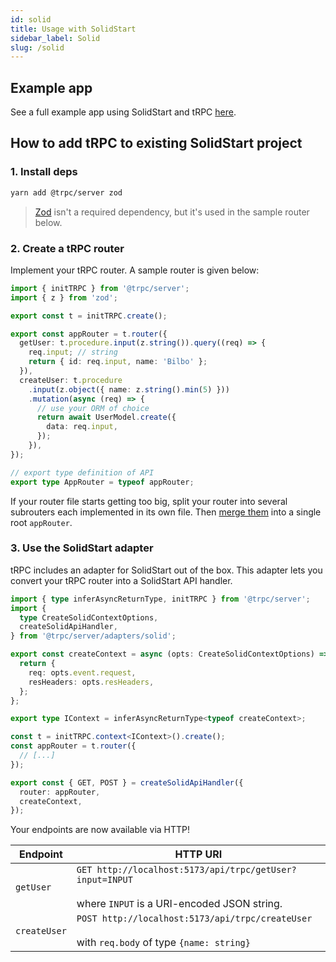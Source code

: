 ```yaml
---
id: solid
title: Usage with SolidStart
sidebar_label: Solid
slug: /solid
---
```


## Example app

See a full example app using SolidStart and tRPC [here](https://github.com/trpc/trpc/tree/main/examples/solidstart-minimal-starter).

## How to add tRPC to existing SolidStart project

### 1. Install deps

```bash
yarn add @trpc/server zod
```

> [Zod](https://github.com/colinhacks/zod) isn't a required dependency, but it's used in the sample router below.

### 2. Create a tRPC router

Implement your tRPC router. A sample router is given below:

```ts title='/routes/api/trpc/[trpc].ts'
import { initTRPC } from '@trpc/server';
import { z } from 'zod';

export const t = initTRPC.create();

export const appRouter = t.router({
  getUser: t.procedure.input(z.string()).query((req) => {
    req.input; // string
    return { id: req.input, name: 'Bilbo' };
  }),
  createUser: t.procedure
    .input(z.object({ name: z.string().min(5) }))
    .mutation(async (req) => {
      // use your ORM of choice
      return await UserModel.create({
        data: req.input,
      });
    }),
});

// export type definition of API
export type AppRouter = typeof appRouter;
```

If your router file starts getting too big, split your router into several subrouters each implemented in its own file. Then [merge them](merging-routers) into a single root `appRouter`.

### 3. Use the SolidStart adapter

tRPC includes an adapter for SolidStart out of the box. This adapter lets you convert your tRPC router into a SolidStart API handler.

```ts title='/routes/api/trpc/[trpc].ts'
import { type inferAsyncReturnType, initTRPC } from '@trpc/server';
import {
  type CreateSolidContextOptions,
  createSolidApiHandler,
} from '@trpc/server/adapters/solid';

export const createContext = async (opts: CreateSolidContextOptions) => {
  return {
    req: opts.event.request,
    resHeaders: opts.resHeaders,
  };
};

export type IContext = inferAsyncReturnType<typeof createContext>;

const t = initTRPC.context<IContext>().create();
const appRouter = t.router({
  // [...]
});

export const { GET, POST } = createSolidApiHandler({
  router: appRouter,
  createContext,
});
```

Your endpoints are now available via HTTP!

| Endpoint     | HTTP URI                                                                                                       |
| ------------ | -------------------------------------------------------------------------------------------------------------- |
| `getUser`    | `GET http://localhost:5173/api/trpc/getUser?input=INPUT` <br/><br/>where `INPUT` is a URI-encoded JSON string. |
| `createUser` | `POST http://localhost:5173/api/trpc/createUser` <br/><br/>with `req.body` of type `{name: string}`            |
